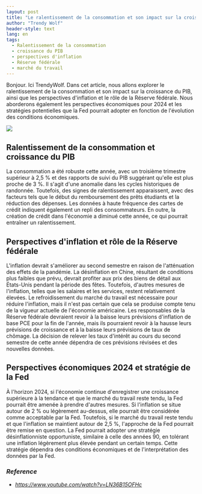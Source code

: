 ```yaml
---
layout: post
title: "Le ralentissement de la consommation et son impact sur la croissance du PIB, les perspectives d'inflation et les stratégies potentielles de la Fed"
author: "Trendy Wolf"
header-style: text
lang: en
tags:
  - Ralentissement de la consommation
  - croissance du PIB
  - perspectives d'inflation
  - Réserve fédérale
  - marché du travail
---
```


Bonjour. Ici TrendyWolf. Dans cet article, nous allons explorer le ralentissement de la consommation et son impact sur la croissance du PIB, ainsi que les perspectives d'inflation et le rôle de la Réserve fédérale. Nous aborderons également les perspectives économiques pour 2024 et les stratégies potentielles que la Fed pourrait adopter en fonction de l'évolution des conditions économiques.

<img
    src="https://i.ytimg.com/vi/LN36B15OFHc/hqdefault.jpg"
/>


## Ralentissement de la consommation et croissance du PIB
La consommation a été robuste cette année, avec un troisième trimestre supérieur à 2,5 % et des rapports de suivi du PIB suggérant qu'elle est plus proche de 3 %. Il s'agit d'une anomalie dans les cycles historiques de randonnée. Toutefois, des signes de ralentissement apparaissent, avec des facteurs tels que le début du remboursement des prêts étudiants et la réduction des dépenses. Les données à haute fréquence des cartes de crédit indiquent également un repli des consommateurs. En outre, la création de crédit dans l'économie a diminué cette année, ce qui pourrait entraîner un ralentissement.

## Perspectives d'inflation et rôle de la Réserve fédérale
L'inflation devrait s'améliorer au second semestre en raison de l'atténuation des effets de la pandémie. La désinflation en Chine, résultant de conditions plus faibles que prévu, devrait profiter aux prix des biens de détail aux États-Unis pendant la période des fêtes. Toutefois, d'autres mesures de l'inflation, telles que les salaires et les services, restent relativement élevées. Le refroidissement du marché du travail est nécessaire pour réduire l'inflation, mais il n'est pas certain que cela se produise compte tenu de la vigueur actuelle de l'économie américaine. Les responsables de la Réserve fédérale devraient revoir à la baisse leurs prévisions d'inflation de base PCE pour la fin de l'année, mais ils pourraient revoir à la hausse leurs prévisions de croissance et à la baisse leurs prévisions de taux de chômage. La décision de relever les taux d'intérêt au cours du second semestre de cette année dépendra de ces prévisions révisées et des nouvelles données.

## Perspectives économiques 2024 et stratégie de la Fed
À l'horizon 2024, si l'économie continue d'enregistrer une croissance supérieure à la tendance et que le marché du travail reste tendu, la Fed pourrait être amenée à prendre d'autres mesures. Si l'inflation se situe autour de 2 % ou légèrement au-dessus, elle pourrait être considérée comme acceptable par la Fed. Toutefois, si le marché du travail reste tendu et que l'inflation se maintient autour de 2,5 %, l'approche de la Fed pourrait être remise en question. La Fed pourrait adopter une stratégie désinflationniste opportuniste, similaire à celle des années 90, en tolérant une inflation légèrement plus élevée pendant un certain temps. Cette stratégie dépendra des conditions économiques et de l'interprétation des données par la Fed.


### _Reference_
- _https://www.youtube.com/watch?v=LN36B15OFHc_

